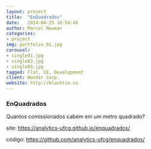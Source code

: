 ```yaml
---
layout: project
title:  "EnQuadrados"
date:   2014-04-25 16:54:46
author: Marcel Newman
categories:
- project
img: portfolio_01.jpg
carousel:
- single01.jpg
- single02.jpg
- single03.jpg
tagged: Flat, UI, Development
client: Wonder Corp.
website: http://blacktie.co
---
```

### EnQuadrados
Quantos comissionados cabem em um metro quadrado?

site: https://analytics-ufcg.github.io/enquadrados/

código: https://github.com/analytics-ufcg/enquadrados/
